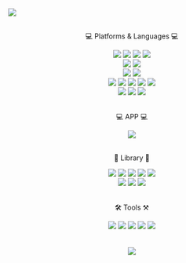 ### 
  <img src="https://capsule-render.vercel.app/api?type=wave&color=gradient&height=300&section=header&text=Sean%20L.&fontSize=90" />
  <br/>
  <br/>
  <div align="center">
  <p>💻 Platforms & Languages 💻</p>
  <img src="https://img.shields.io/badge/React-61DAFB?stye=flat&logo=React&logoColor=white" /> 
  <img src="https://img.shields.io/badge/Next.js-000000?style=flat-square&logo=Next.js&logoColor=white"/>
  <img src="https://img.shields.io/badge/Vue.js-4FC08D?style=flat-square&logo=Vue.js&logoColor=white"/>  
  <img src="https://img.shields.io/badge/html5-E34F26?style=flat&logo=html5&logoColor=white"> <br/><img src="https://img.shields.io/badge/scss-CC6699?style=flat&logo=sass&logoColor=white"> <img src="https://img.shields.io/badge/css-1572B6?style=flat&logo=css3&logoColor=white"><br/> <img src="https://img.shields.io/badge/javascript-F7DF1E?style=flat&logo=javascript&logoColor=black"> <img src="https://img.shields.io/badge/TypeScript-3178C6?style=flat&logo=TypeScript&logoColor=white"/> <br/><img src="https://img.shields.io/badge/jquery-0769AD?style=flat&logo=jquery&logoColor=white"> <img src="https://img.shields.io/badge/Node.js-339933?style=flat&logo=Node.js&logoColor=white"> <img src="https://img.shields.io/badge/Spring-6DB33F?style=flat&logo=Spring&logoColor=white"> <img src="https://img.shields.io/badge/C-A8B9CC?style=flat&logo=C&logoColor=white"> <img src="https://img.shields.io/badge/Arduino-00979D?style=flat&logo=Arduino&logoColor=white"> 
  <br/> <img src="https://img.shields.io/badge/AWS-232F3E?style=flat&logo=Amazon AWS&logoColor=white"/> <img src="https://img.shields.io/badge/Amazon S3-569A31?style=flat&logo=Amazon S3&logoColor=white"/> <img src="https://img.shields.io/badge/Amazon EC2-FF9900?style=flat&logo=Amazon EC2&logoColor=white"/>
  <br/>
  <br/>
  <p>💻 APP 💻</p>
  <img src="https://img.shields.io/badge/flutter-02569B?style=for-the-badge&logo=flutter&logoColor=white">
  <br/>
  <br/>
  <p>📗 Library 📙</p>
  <img src="https://img.shields.io/badge/Redux-764ABC?stye=flat&logo=Redux&logoColor=white" /> <img src="https://img.shields.io/badge/React Query-FF4154?stye=flat&logo=React Query&logoColor=white" /> <img src="https://img.shields.io/badge/Webpack-8DD6F9?stye=flat&logo=Webpack&logoColor=white" /> <img src="https://img.shields.io/badge/Preitter-F7B93E?stye=flat&logo=Prettier&logoColor=white" /> <img src="https://img.shields.io/badge/ESLint-4B32C3?stye=flat&logo=ESLint&logoColor=white" /> <br/>
  <img src="https://img.shields.io/badge/Socket.io-010101?stye=flat&logo=Socket.io&logoColor=white" /> 
  <img src="https://img.shields.io/badge/JSON Web Tokens-000000?stye=flat&logo=JSON Web Tokens&logoColor=white" /> <img src="https://img.shields.io/badge/Axios-5A29E4?stye=flat&logo=Axios&logoColor=white" />
  <br/>
  <br/>
  <p>🛠️ Tools ⚒️</p>
  <img src="https://img.shields.io/badge/Figma-F05032?stye=flat&logo=Figma&logoColor=white" /> <img src="https://img.shields.io/badge/Git-F24E1E?stye=flat&logo=Git&logoColor=white" /> <img src="https://img.shields.io/badge/Visual Studio Code-007ACC?stye=flat&logo=Visual Studio Code&logoColor=white" /> <img src="https://img.shields.io/badge/WebStorm-000000?stye=flat&logo=WebStorm&logoColor=white" /> <img src="https://img.shields.io/badge/Docker-2496ED?stye=flat&logo=Docker&logoColor=white" />
  <br/>
  <br/>
  </div>
<br/>

<!--
**SeungWon0921/SeungWon0921** is a ✨ _special_ ✨ repository because its `README.md` (this file) appears on your GitHub profile.

Here are some ideas to get you started:
- 🔭 I’m currently working on ...
- 🌱 I’m currently learning ...
- 👯 I’m looking to collaborate on ...
- 🤔 I’m looking for help with ...
- 💬 Ask me about ...
- 📫 How to reach me: ...
- 😄 Pronouns: ...
- ⚡ Fun fact: ...
-->
<div align="center">
  <img src="https://github-readme-stats.vercel.app/api?username=SeungWon0921&show_icons=true&theme=radical" />
            </div>


